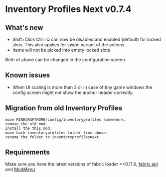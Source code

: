 # Inventory Profiles Next v0.7.4

## What's new

- Shift+Click Ctrl+Q can now be disabled and enabled (default) for locked slots. This also applies for swipe variant of the actions.
- Items will not be picked into empty locked slots

Both of above can be changed in the configuration screen.

## Known issues
- When UI scaling is more than 2 or in case of tiny game windows the config screen might not show the anchor header correctly.

## Migration from old Inventory Profiles

    move MINECRAFTHOME/config/inventoryprofiles somewhere.
    remove the old mod.
    install the this mod.
    move back inventoryprofiles folder from above.
    rename the folder to inventoryprofilesnext.

## Requirements

Make sure you have the latest versions of fabric loader >=0.11.6, [fabric api](https://modrinth.com/mod/fabric-api) and [ModMenu](https://modrinth.com/mod/modmenu)
